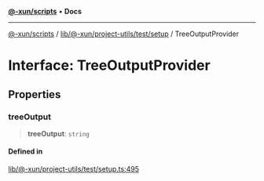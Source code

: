 [**@-xun/scripts**](../../../../../../README.md) • **Docs**

***

[@-xun/scripts](../../../../../../README.md) / [lib/@-xun/project-utils/test/setup](../README.md) / TreeOutputProvider

# Interface: TreeOutputProvider

## Properties

### treeOutput

> **treeOutput**: `string`

#### Defined in

[lib/@-xun/project-utils/test/setup.ts:495](https://github.com/Xunnamius/xscripts/blob/154567d6fca3f6cf244137e710b029af872e1d9e/lib/@-xun/project-utils/test/setup.ts#L495)
